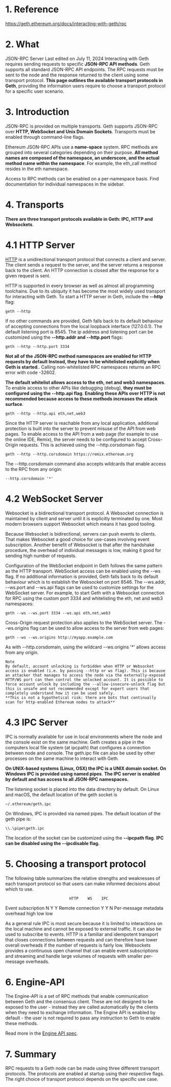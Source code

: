 # 1. Reference

https://geth.ethereum.org/docs/interacting-with-geth/rpc


# 2. What

JSON-RPC Server
Last edited on July 11, 2024
Interacting with Geth requires sending requests to specific **JSON-RPC API methods**. Geth supports all standard JSON-RPC API endpoints. The RPC requests must be sent to the node and the response returned to the client using some transport protocol. **This page outlines the available transport protocols in Geth**, providing the information users require to choose a transport protocol for a specific user scenario.


# 3. Introduction

JSON-RPC is provided on multiple transports. Geth supports JSON-RPC over **HTTP, WebSocket and Unix Domain Sockets**. Transports must be enabled through command-line flags.

Ethereum JSON-RPC APIs use a **name-space** system. RPC methods are grouped into several categories depending on their purpose. **All method names are composed of the namespace, an underscore, and the actual method name within the namespace**. For example, the eth_call method resides in the eth namespace.

Access to RPC methods can be enabled on a per-namespace basis. Find documentation for individual namespaces in the sidebar.


# 4. Transports

**There are three transport protocols available in Geth: IPC, HTTP and Websockets**.

# 4.1 HTTP Server
[HTTP](https://developer.mozilla.org/en-US/docs/Web/HTTP) is a unidirectional transport protocol that connects a client and server. The client sends a request to the server, and the server returns a response back to the client. An HTTP connection is closed after the response for a given request is sent.

HTTP is supported in every browser as well as almost all programming toolchains. Due to its ubiquity it has become the most widely used transport for interacting with Geth. To start a HTTP server in Geth, include the **--http** flag:

```
geth --http
```

If no other commands are provided, Geth falls back to its default behaviour of accepting connections from the local loopback interface (127.0.0.1). The default listening port is 8545. The ip address and listening port can be customized using the **--http.addr and --http.port** flags:

```
geth --http --http.port 3334
```

**Not all of the JSON-RPC method namespaces are enabled for HTTP requests by default Instead, they have to be whitelisted explicitly when Geth is started**.. Calling non-whitelisted RPC namespaces returns an RPC error with code -32602.

**The default whitelist allows access to the eth, net and web3 namespaces**. To enable access to other APIs like debugging (debug), **they must be configured using the --http.api flag**. 
**Enabling these APIs over HTTP is not recommended because access to these methods increases the attack surface**.

```
geth --http --http.api eth,net,web3
```

Since the HTTP server is reachable from any local application, additional protection is built into the server to prevent misuse of the API from web pages. To enable access to the API from a web page (for example to use the online IDE, Remix), the server needs to be configured to accept Cross-Origin requests. This is achieved using the --http.corsdomain flag.

```
geth --http --http.corsdomain https://remix.ethereum.org
```

The --http.corsdomain command also accepts wildcards that enable access to the RPC from any origin:

```
--http.corsdomain '*'
```


# 4.2 WebSocket Server
Websocket is a bidirectional transport protocol. A Websocket connection is maintained by client and server until it is explicitly terminated by one. Most modern browsers support Websocket which means it has good tooling.

Because Websocket is bidirectional, servers can push events to clients. That makes Websocket a good choice for use-cases involving event subscription. Another benefit of Websocket is that after the handshake procedure, the overhead of individual messages is low, making it good for sending high number of requests.

Configuration of the WebSocket endpoint in Geth follows the same pattern as the HTTP transport. WebSocket access can be enabled using the --ws flag. If no additional information is provided, Geth falls back to its default behaviour which is to establish the Websocket on port 8546. The --ws.addr, --ws.port and --ws.api flags can be used to customize settings for the WebSocket server. For example, to start Geth with a Websocket connection for RPC using the custom port 3334 and whitelisting the eth, net and web3 namespaces:

```
geth --ws --ws.port 3334 --ws.api eth,net,web3
```

Cross-Origin request protection also applies to the WebSocket server. The --ws.origins flag can be used to allow access to the server from web pages:

```
geth --ws --ws.origins http://myapp.example.com
```

As with --http.corsdomain, using the wildcard --ws.origins '*' allows access from any origin.

```
Note
By default, account unlocking is forbidden when HTTP or Websocket access is enabled (i.e. by passing --http or ws flag). This is because an attacker that manages to access the node via the externally-exposed HTTP/WS port can then control the unlocked account. It is possible to force account unlock by including the --allow-insecure-unlock flag but this is unsafe and not recommended except for expert users that completely understand how it can be used safely. 
**This is not a hypothetical risk: there are bots that continually scan for http-enabled Ethereum nodes to attack**
```


# 4.3 IPC Server
IPC is normally available for use in local environments where the node and the console exist on the same machine. Geth creates a pipe in the computers local file system (at ipcpath) that configures a connection between node and console. The geth.ipc file can also be used by other processes on the same machine to interact with Geth.

**On UNIX-based systems (Linux, OSX) the IPC is a UNIX domain socket. On Windows IPC is provided using named pipes**. 
**The IPC server is enabled by default and has access to all JSON-RPC namespaces.**

The listening socket is placed into the data directory by default. On Linux and macOS, the default location of the geth socket is

```
~/.ethereum/geth.ipc
```

On Windows, IPC is provided via named pipes. The default location of the geth pipe is:

```
\\.\pipe\geth.ipc
```

The location of the socket can be customized using the **--ipcpath flag**. **IPC can be disabled using the --ipcdisable flag.**


# 5. Choosing a transport protocol
The following table summarizes the relative strengths and weaknesses of each transport protocol so that users can make informed decisions about which to use.

                                HTTP	WS	  IPC
Event subscription	            N	    Y	  Y
Remote connection	            Y	    Y	  N
Per-message metadata overhead	high	low	  low

As a general rule IPC is most secure because it is limited to interactions on the local machine and cannot be exposed to external traffic. It can also be used to subscribe to events. HTTP is a familiar and idempotent transport that closes connections between requests and can therefore have lower overall overheads if the number of requests is fairly low. Websockets provides a continuous open channel that can enable event subscriptions and streaming and handle large volumes of requests with smaller per-message overheads.


# 6. Engine-API
The Engine-API is a set of RPC methods that enable communication between Geth and the consensus client. These are not designed to be exposed to the user - instead they are called automatically by the clients when they need to exchange information. The Engine API is enabled by default - the user is not required to pass any instruction to Geth to enable these methods.

Read more in the [Engine API spec](https://github.com/ethereum/execution-apis/blob/main/src/engine).


# 7. Summary
RPC requests to a Geth node can be made using three different transport protocols. The protocols are enabled at startup using their respective flags. The right choice of transport protocol depends on the specific use case.


